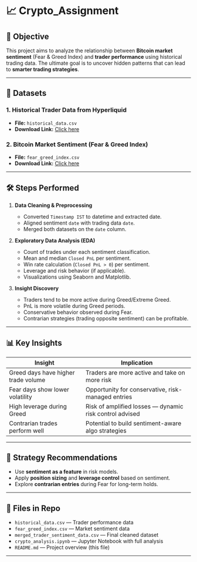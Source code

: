 # 📈 Crypto_Assignment

## 🚀 Objective
This project aims to analyze the relationship between **Bitcoin market sentiment** (Fear & Greed Index) and **trader performance** using historical trading data. The ultimate goal is to uncover hidden patterns that can lead to **smarter trading strategies**.

---

## 📂 Datasets

### 1. Historical Trader Data from Hyperliquid
- **File:** `historical_data.csv`
- **Download Link:** [Click here](https://drive.google.com/file/d/1IAfLZwu6rJzyWKgBToqwSmmVYU6VbjVs/view)

### 2. Bitcoin Market Sentiment (Fear & Greed Index)
- **File:** `fear_greed_index.csv`
- **Download Link:** [Click here](https://drive.google.com/file/d/1PgQC0tO8XN-wqkNyghWc_-mnrYv_nhSf/view)

---

## 🛠️ Steps Performed

1. **Data Cleaning & Preprocessing**
   - Converted `Timestamp IST` to datetime and extracted date.
   - Aligned sentiment `date` with trading data `date`.
   - Merged both datasets on the `date` column.

2. **Exploratory Data Analysis (EDA)**
   - Count of trades under each sentiment classification.
   - Mean and median `Closed PnL` per sentiment.
   - Win rate calculation (`Closed PnL > 0`) per sentiment.
   - Leverage and risk behavior (if applicable).
   - Visualizations using Seaborn and Matplotlib.

3. **Insight Discovery**
   - Traders tend to be more active during Greed/Extreme Greed.
   - PnL is more volatile during Greed periods.
   - Conservative behavior observed during Fear.
   - Contrarian strategies (trading opposite sentiment) can be profitable.

---

## 📊 Key Insights

| Insight | Implication |
|--------|-------------|
| Greed days have higher trade volume | Traders are more active and take on more risk |
| Fear days show lower volatility | Opportunity for conservative, risk-managed entries |
| High leverage during Greed | Risk of amplified losses — dynamic risk control advised |
| Contrarian trades perform well | Potential to build sentiment-aware algo strategies |

---

## 🧠 Strategy Recommendations

- Use **sentiment as a feature** in risk models.
- Apply **position sizing** and **leverage control** based on sentiment.
- Explore **contrarian entries** during Fear for long-term holds.

---

## 📎 Files in Repo

- `historical_data.csv` — Trader performance data
- `fear_greed_index.csv` — Market sentiment data
- `merged_trader_sentiment_data.csv` — Final cleaned dataset
- `crypto_analysis.ipynb` — Jupyter Notebook with full analysis
- `README.md` — Project overview (this file)

---
